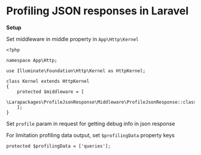 # Profiling JSON responses in Laravel
    
**Setup**

Set middleware in middle property in `App\Http\Kernel`
```
<?php

namespace App\Http;

use Illuminate\Foundation\Http\Kernel as HttpKernel;

class Kernel extends HttpKernel
{
    protected $middleware = [
        \Larapackages\ProfileJsonResponse\Middleware\ProfileJsonResponse::class
    ];
}
```

Set `profile` param in request for getting debug info in json response

For limitation profiling data output, set `$profilingData` property keys
```
protected $profilingData = ['queries'];
```